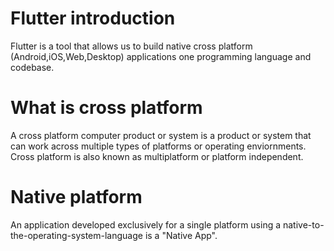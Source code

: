 # Flutter introduction 
Flutter is a tool that allows us to build native cross platform (Android,iOS,Web,Desktop) applications one programming language and codebase.

# What is cross platform 
A cross platform computer product or system is a product or system that can work across multiple types of platforms or operating enviornments.
Cross platform is also known as multiplatform or platform independent.

# Native platform
An application developed exclusively for a single platform using a native-to-the-operating-system-language is a "Native App".
